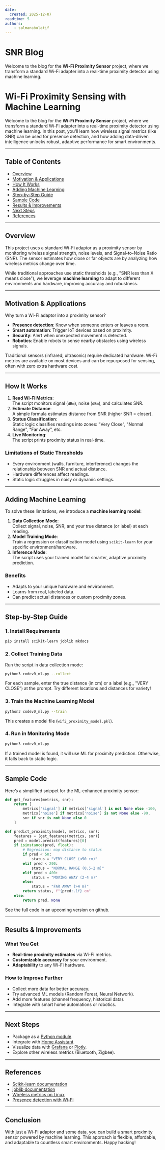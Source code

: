 ```yaml
---
date:
  created: 2025-12-07
readtime: 5
authors:
    - salmanabulatif
---
```


# SNR Blog

Welcome to the blog for the **Wi-Fi Proximity Sensor** project, where we transform a standard Wi-Fi adapter into a real-time proximity detector using machine learning.

<!-- more -->

# Wi-Fi Proximity Sensing with Machine Learning

Welcome to the blog for the **Wi-Fi Proximity Sensor** project, where we transform a standard Wi-Fi adapter into a real-time proximity detector using machine learning. In this post, you'll learn how wireless signal metrics (like SNR) can be used for presence detection, and how adding data-driven intelligence unlocks robust, adaptive performance for smart environments.

---

## Table of Contents

- [Overview](#overview)
- [Motivation & Applications](#motivation-applications)
- [How It Works](#how-it-works)
- [Adding Machine Learning](#adding-machine-learning)
- [Step-by-Step Guide](#step-by-step-guide)
- [Sample Code](#sample-code)
- [Results & Improvements](#results--improvements)
- [Next Steps](#next-steps)
- [References](#references)

---

## Overview

This project uses a standard Wi-Fi adaptor as a proximity sensor by monitoring wireless signal strength, noise levels, and Signal-to-Noise Ratio (SNR). The sensor estimates how close or far objects are by analyzing how wireless metrics change over time.

While traditional approaches use static thresholds (e.g., "SNR less than X means close"), we leverage **machine learning** to adapt to different environments and hardware, improving accuracy and robustness.

---

## Motivation & Applications

Why turn a Wi-Fi adaptor into a proximity sensor?

- **Presence detection**: Know when someone enters or leaves a room.
- **Smart automation**: Trigger IoT devices based on proximity.
- **Security**: Alert when unexpected movement is detected.
- **Robotics**: Enable robots to sense nearby obstacles using wireless signals.

Traditional sensors (infrared, ultrasonic) require dedicated hardware. Wi-Fi metrics are available on most devices and can be repurposed for sensing, often with zero extra hardware cost.

---

## How It Works

1. **Read Wi-Fi Metrics**:  
   The script monitors signal (`dBm`), noise (`dBm`), and calculates SNR.
2. **Estimate Distance**:  
   A simple formula estimates distance from SNR (higher SNR = closer).
3. **Status Classification**:  
   Static logic classifies readings into zones: "Very Close", "Normal Range", "Far Away", etc.
4. **Live Monitoring**:  
   The script prints proximity status in real-time.

### Limitations of Static Thresholds

- Every environment (walls, furniture, interference) changes the relationship between SNR and actual distance.
- Hardware differences affect readings.
- Static logic struggles in noisy or dynamic settings.

---

## Adding Machine Learning

To solve these limitations, we introduce a **machine learning model**:

1. **Data Collection Mode**:  
   Collect signal, noise, SNR, and your true distance (or label) at each reading.
2. **Model Training Mode**:  
   Train a regression or classification model using `scikit-learn` for your specific environment/hardware.
3. **Inference Mode**:  
   The script uses your trained model for smarter, adaptive proximity prediction.

### Benefits

- Adapts to your unique hardware and environment.
- Learns from real, labeled data.
- Can predict actual distances or custom proximity zones.

---

## Step-by-Step Guide

### 1. Install Requirements

```sh
pip install scikit-learn joblib mkdocs
```

### 2. Collect Training Data

Run the script in data collection mode:

```sh
python3 codev0_ml.py --collect
```

For each sample, enter the true distance (in cm) or a label (e.g., "VERY CLOSE") at the prompt. Try different locations and distances for variety!

### 3. Train the Machine Learning Model

```sh
python3 codev0_ml.py --train
```

This creates a model file (`wifi_proximity_model.pkl`).

### 4. Run in Monitoring Mode

```sh
python3 codev0_ml.py
```

If a trained model is found, it will use ML for proximity prediction. Otherwise, it falls back to static logic.

---

## Sample Code

Here’s a simplified snippet for the ML-enhanced proximity sensor:

```python
def get_features(metrics, snr):
    return [
        metrics['signal'] if metrics['signal'] is not None else -100,
        metrics['noise'] if metrics['noise'] is not None else -90,
        snr if snr is not None else 0
    ]

def predict_proximity(model, metrics, snr):
    features = [get_features(metrics, snr)]
    pred = model.predict(features)[0]
    if isinstance(pred, float):
        # Regression: map distance to status
        if pred < 50:
            status = "VERY CLOSE (<50 cm)"
        elif pred < 200:
            status = "NORMAL RANGE (0.5-2 m)"
        elif pred < 400:
            status = "MOVING AWAY (2-4 m)"
        else:
            status = "FAR AWAY (>4 m)"
        return status, f"{pred:.1f} cm"
    else:
        return pred, None
```

See the full code in an upcoming version on github.

---

## Results & Improvements

### What You Get

- **Real-time proximity estimates** via Wi-Fi metrics.
- **Customizable accuracy** for your environment.
- **Adaptability** to any Wi-Fi hardware.

### How to Improve Further

- Collect more data for better accuracy.
- Try advanced ML models (Random Forest, Neural Network).
- Add more features (channel frequency, historical data).
- Integrate with smart home automations or robotics.

---

## Next Steps

- Package as a [Python module](https://packaging.python.org/tutorials/packaging-projects/).
- Integrate with [Home Assistant](https://www.home-assistant.io/).
- Visualize data with [Grafana](https://grafana.com/) or [Plotly](https://plotly.com/).
- Explore other wireless metrics (Bluetooth, Zigbee).

---

## References

- [Scikit-learn documentation](https://scikit-learn.org/)
- [joblib documentation](https://joblib.readthedocs.io/)
- [Wireless metrics on Linux](https://wireless.wiki.kernel.org/)
- [Presence detection with Wi-Fi](https://www.sciencedirect.com/science/article/pii/S1570870516307057)

---

## Conclusion

With just a Wi-Fi adaptor and some data, you can build a smart proximity sensor powered by machine learning. This approach is flexible, affordable, and adaptable to countless smart environments. Happy hacking!
